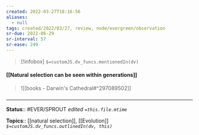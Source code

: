 ```yaml
---
created: 2022-03-27T18:16:56 
aliases:
  - null
tags: created/2022/03/27, review, node/evergreen/observation
sr-due: 2022-06-29
sr-interval: 57
sr-ease: 249
---
```

> [!infobox]
`$=customJS.dv_funcs.mentionedIn(dv)`

#### [[Natural selection can be seen within generations]] 

> ![[books - Darwin's Cathedral#^297089502]]

### <hr class="footnote"/>

**Status**:: #EVER/SPROUT
*edited `=this.file.mtime`*

**Topics**:: [[natural selection]], [[Evolution]]
*`$=customJS.dv_funcs.outlinedIn(dv, this)`*

